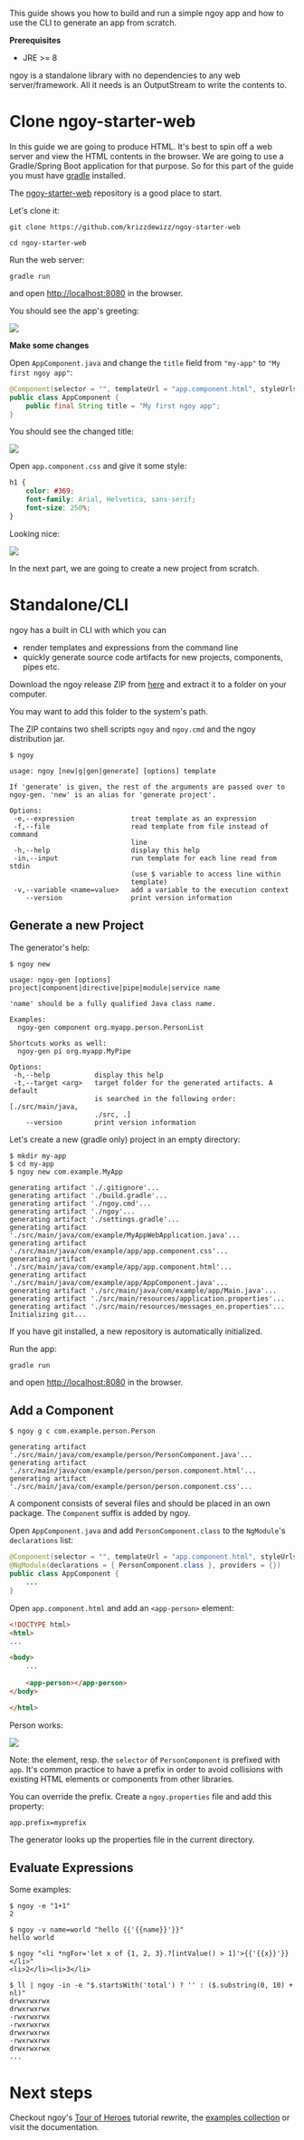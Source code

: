 This guide shows you how to build and run a simple ngoy app and how to use the CLI to generate an app from scratch.

**Prerequisites**
- JRE >= 8

ngoy is a standalone library with no dependencies to any web server/framework. 
All it needs is an OutputStream to write the contents to.

# Clone ngoy-starter-web

In this guide we are going to produce HTML. It's best to spin off a web server and view the HTML contents in the browser. 
We are going to use a Gradle/Spring Boot application for that purpose. So for this part of the guide you must have [gradle](https://gradle.org) installed.

The [ngoy-starter-web](https://github.com/krizzdewizz/ngoy-starter-web) repository is a good place to start.

Let's clone it:

```
git clone https://github.com/krizzdewizz/ngoy-starter-web

cd ngoy-starter-web
```

Run the web server:
```
gradle run
```

and open
[http://localhost:8080](http://localhost:8080) in the browser.

You should see the app's greeting:

![](images/ngoy-starter-web-a.png)

**Make some changes**

Open `AppComponent.java` and change the `title` field from `"my-app"` to `"My first ngoy app"`:

```java
@Component(selector = "", templateUrl = "app.component.html", styleUrls = { "app.component.css" })
public class AppComponent {
	public final String title = "My first ngoy app";
}
```

You should see the changed title:

![](images/ngoy-starter-web-b.png)


Open `app.component.css` and give it some style:

```css
h1 {
	color: #369;
	font-family: Arial, Helvetica, sans-serif;
	font-size: 250%;
}
```

Looking nice:

![](images/ngoy-starter-web-c.png)

In the next part, we are going to create a new project from scratch.

# Standalone/CLI

ngoy has a built in CLI with which you can
- render templates and expressions from the command line
- quickly generate source code artifacts for new projects, components, pipes etc. 

Download the ngoy release ZIP from [here](https://github.com/krizzdewizz/ngoy/releases) and extract it to a folder on your computer.

You may want to add this folder to the system's path.

The ZIP contains two shell scripts `ngoy` and `ngoy.cmd` and the ngoy distribution jar. 

```
$ ngoy

usage: ngoy [new|g|gen|generate] [options] template

If 'generate' is given, the rest of the arguments are passed over to
ngoy-gen. 'new' is an alias for 'generate project'.

Options:
 -e,--expression              treat template as an expression
 -f,--file                    read template from file instead of command
                              line
 -h,--help                    display this help
 -in,--input                  run template for each line read from stdin
                              (use $ variable to access line within
                              template)
 -v,--variable <name=value>   add a variable to the execution context
    --version                 print version information
```

## Generate a new Project

The generator's help:

```
$ ngoy new

usage: ngoy-gen [options] project|component|directive|pipe|module|service name

'name' should be a fully qualified Java class name.

Examples:
  ngoy-gen component org.myapp.person.PersonList

Shortcuts works as well:
  ngoy-gen pi org.myapp.MyPipe

Options:
 -h,--help           display this help
 -t,--target <arg>   target folder for the generated artifacts. A default
                     is searched in the following order: [./src/main/java,
                     ./src, .]
    --version        print version information
```

Let's create a new (gradle only) project in an empty directory:

```
$ mkdir my-app
$ cd my-app
$ ngoy new com.example.MyApp

generating artifact './.gitignore'...
generating artifact './build.gradle'...
generating artifact './ngoy.cmd'...
generating artifact './ngoy'...
generating artifact './settings.gradle'...
generating artifact './src/main/java/com/example/MyAppWebApplication.java'...
generating artifact './src/main/java/com/example/app/app.component.css'...
generating artifact './src/main/java/com/example/app/app.component.html'...
generating artifact './src/main/java/com/example/app/AppComponent.java'...
generating artifact './src/main/java/com/example/app/Main.java'...
generating artifact './src/main/resources/application.properties'...
generating artifact './src/main/resources/messages_en.properties'...
Initializing git...
```

If you have git installed, a new repository is automatically initialized.

Run the app:
```
gradle run
```

and open
[http://localhost:8080](http://localhost:8080) in the browser.

## Add a Component


```
$ ngoy g c com.example.person.Person

generating artifact './src/main/java/com/example/person/PersonComponent.java'...
generating artifact './src/main/java/com/example/person/person.component.html'...
generating artifact './src/main/java/com/example/person/person.component.css'...
```

A component consists of several files and should be placed in an own package. The `Component` suffix is added by ngoy. 

Open `AppComponent.java` and add `PersonComponent.class` to the `NgModule`'s `declarations` list:

```java
@Component(selector = "", templateUrl = "app.component.html", styleUrls = { "app.component.css" })
@NgModule(declarations = { PersonComponent.class }, providers = {})
public class AppComponent {
	...
}

```

Open `app.component.html` and add an `<app-person>` element:

```html
<!DOCTYPE html>
<html>
...

<body>
	...
		
	<app-person></app-person>
</body>

</html>
```

Person works:

![](images/my-app-a.png)

Note: the element, resp. the `selector` of `PersonComponent` is prefixed with `app`. It's common practice to have a prefix in order to 
avoid collisions with existing HTML elements or components from other libraries.

You can override the prefix. Create a `ngoy.properties` file and add this property:

```
app.prefix=myprefix
```

The generator looks up the properties file in the current directory.

## Evaluate Expressions

Some examples:
```
$ ngoy -e "1+1"
2

$ ngoy -v name=world "hello {{'{{name}}'}}"
hello world

$ ngoy "<li *ngFor='let x of {1, 2, 3}.?[intValue() > 1]'>{{'{{x}}'}}</li>"
<li>2</li><li>3</li>

$ ll | ngoy -in -e "$.startsWith('total') ? '' : ($.substring(0, 10) + nl)"
drwxrwxrwx
drwxrwxrwx
-rwxrwxrwx
-rwxrwxrwx
drwxrwxrwx
-rwxrwxrwx
drwxrwxrwx
...
```

# Next steps

Checkout ngoy's [Tour of Heroes](https://github.com/krizzdewizz/ngoy-tour-of-heroes) tutorial rewrite,
 the [examples collection](https://github.com/krizzdewizz/ngoy-examples) or visit the <a routerLink="doc">documentation</a>.
